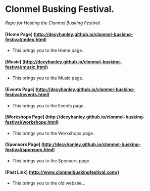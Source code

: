 # Clonmel Busking Festival.

*Repo for Hosting the Clonmel Busking Festival.*

#### [Home Page] (http://decyhanley.github.io/clonmel-busking-festival/index.html)

* This brings you to the Home page.

#### [Music] (http://decyhanley.github.io/clonmel-busking-festival/music.html)

* This brings you to the Music page.

#### [Events Page] (http://decyhanley.github.io/clonmel-busking-festival/events.html)

* This brings you to the Events page.

#### [Workshops Page] (http://decyhanley.github.io/clonmel-busking-festival/workshops.html)

* This brings you to the Workshops page.

#### [Sponsors Page] (http://decyhanley.github.io/clonmel-busking-festival/sponsors.html)

* This brings you to the Sponsors page.

#### [Past Link] (http://www.clonmelbuskingfestival.com/)

* This brings you to the old website...
